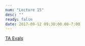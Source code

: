 ```yaml
---
num: "Lecture 15"
desc: ""
ready: false
date: 2017-09-12 09:30:00.00-7:00
---
```


[TA Evals](https://docs.google.com/presentation/d/e/2PACX-1vQMVChGG_AMg_E3v0k4XNoITBQdQCtl3HQDTd0SJe7uBkn2ReRSPWNKKA2Hzbf5BmPvweypqvtGa-VW/pub?start=true&loop=false&delayms=60000)
